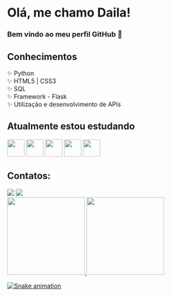 # Olá, me chamo Daila! 
### Bem vindo ao meu perfil GitHub 👋

## Conhecimentos 
✨ Python
<br>
✨ HTML5 | CSS3
<br>
✨ SQL
<br>
✨ Framework - Flask
<br>
✨ Utilização e desenvolvimento de APIs
<br>

## Atualmente estou estudando

<img src="https://cdn.jsdelivr.net/gh/devicons/devicon/icons/python/python-original.svg" width="40" height="40"/>   <img src="https://cdn.jsdelivr.net/gh/devicons/devicon/icons/javascript/javascript-plain.svg" width="40" height="40" />     <img src="https://cdn.jsdelivr.net/gh/devicons/devicon/icons/php/php-original.svg" width="40" height="40"/>     <img src="https://cdn.jsdelivr.net/gh/devicons/devicon/icons/css3/css3-original-wordmark.svg" width="40" height="40" /> <img src="https://cdn.jsdelivr.net/gh/devicons/devicon/icons/html5/html5-original-wordmark.svg" width="40" height="40" />


## Contatos:

<div>
<a href="https://instagram.com/daila.danielle" target="_blank"><img src="https://img.shields.io/badge/-Instagram-%23E4405F?style=for-the-badge&logo=instagram&logoColor=white" target="_blank"></a></a>
<a href="https://www.linkedin.com/in/dailasantos" target="_blank"><img src="https://img.shields.io/badge/-LinkedIn-%230077B5?style=for-the-badge&logo=linkedin&logoColor=white" target="_blank"></a>   
</div>

<div>
<a href="https://github.com/seu-usuário-aqui">
<img height="180em" src="https://github-readme-stats.vercel.app/api/top-langs/?username=Daila-Danielle&layout=compact&langs_count=7&theme=dracula"/>
<img height="180em" src="https://github-readme-stats.vercel.app/api?username=Daila-Danielle&show_icons=true&theme=dracula&include_all_commits=true&count_private=true"/>
</div>
          
![Snake animation](https://github.com/Daila-Danielle/Daila-Danielle/blob/output/github-contribution-grid-snake.svg)
          
